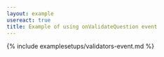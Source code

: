 ```yaml
---
layout: example
usereact: true
title: Example of using onValidateQuestion event
---
```


{% include examplesetups/validators-event.md %}